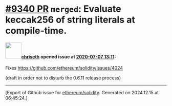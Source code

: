 # [\#9340 PR](https://github.com/ethereum/solidity/pull/9340) `merged`: Evaluate keccak256 of string literals at compile-time.

#### <img src="https://avatars.githubusercontent.com/u/9073706?v=4" width="50">[chriseth](https://github.com/chriseth) opened issue at [2020-07-07 13:11](https://github.com/ethereum/solidity/pull/9340):

Fixes https://github.com/ethereum/solidity/issues/4024

(draft in order not to disturb the 0.6.11 release process)




-------------------------------------------------------------------------------



[Export of Github issue for [ethereum/solidity](https://github.com/ethereum/solidity). Generated on 2024.12.15 at 06:45:24.]
